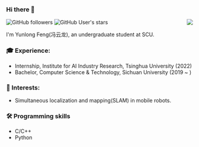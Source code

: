 ### Hi there 👋 

<a href="https://github.com/Ericsii"><img align='right' src="https://github-readme-stats.vercel.app/api?username=Ericsii&show_icons=true"></a>

![GitHub followers](https://img.shields.io/github/followers/ericsii?logo=Github) ![GitHub User's stars](https://img.shields.io/github/stars/ericsii?affiliations=OWNER%2CCOLLABORATOR&label=all%20stars&logo=Github)

I'm Yunlong Feng(冯云龙), an undergraduate student at SCU.

### 🎓 Experience:
- Internship, Institute for AI Industry Research, Tsinghua University (2022)
- Bachelor, Computer Science & Technology, Sichuan University (2019 ~ )

### 🔭 Interests: 
- Simultaneous localization and mapping(SLAM) in mobile robots.

### 🛠️ Programming skills
* C/C++
* Python
